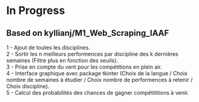 # In Progress

## Based on kyllianj/M1_Web_Scraping_IAAF  


1 - Ajout de toutes les disciplines.\
2 - Sortir les n meilleurs performences par discipline des k dernières semaines (Filtre plus en fonction des seuils).\
3 - Prise en compte du vent pour les compétitions en plein air.\
4 - Interface graphique avec package tkinter (Choix de la langue / Choix nombre de semaines à étudier / Choix nombre de performences à retenir / Choix discipline).\
5 - Calcul des probabilités des chances de gagner compétititions à venir.
